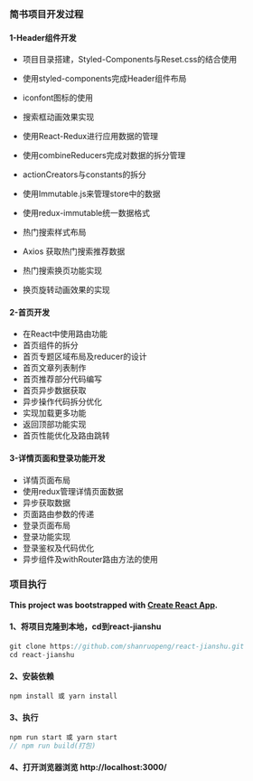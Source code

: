 ### 简书项目开发过程

#### 1-Header组件开发

- 项目目录搭建，Styled-Components与Reset.css的结合使用

- 使用styled-components完成Header组件布局
- iconfont图标的使用
- 搜索框动画效果实现
- 使用React-Redux进行应用数据的管理
- 使用combineReducers完成对数据的拆分管理
- actionCreators与constants的拆分
- 使用Immutable.js来管理store中的数据
- 使用redux-immutable统一数据格式
- 热门搜索样式布局
- Axios 获取热门搜索推荐数据
- 热门搜索换页功能实现
- 换页旋转动画效果的实现


#### 2-首页开发

- 在React中使用路由功能
- 首页组件的拆分
- 首页专题区域布局及reducer的设计
- 首页文章列表制作
- 首页推荐部分代码编写
- 首页异步数据获取
- 异步操作代码拆分优化
- 实现加载更多功能
- 返回顶部功能实现
- 首页性能优化及路由跳转


#### 3-详情页面和登录功能开发

- 详情页面布局
- 使用redux管理详情页面数据
- 异步获取数据
- 页面路由参数的传递
- 登录页面布局
- 登录功能实现
- 登录鉴权及代码优化
- 异步组件及withRouter路由方法的使用

### 项目执行 

**This project was bootstrapped with [Create React App](https://github.com/facebook/create-react-app).**

####  1、将项目克隆到本地，cd到react-jianshu
```javascript
git clone https://github.com/shanruopeng/react-jianshu.git
cd react-jianshu
```
#### 2、安装依赖
```javascript
npm install 或 yarn install
```
#### 3、执行
```javascript
npm run start 或 yarn start
// npm run build(打包)
```
#### 4、打开浏览器浏览 http://localhost:3000/


